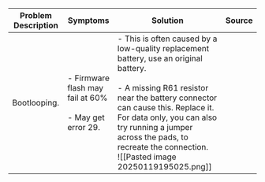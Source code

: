 | Problem Description | Symptoms                                                    | Solution                                                                                                                                                                                                                                                                                                           | Source |
| ------------------- | ----------------------------------------------------------- | ------------------------------------------------------------------------------------------------------------------------------------------------------------------------------------------------------------------------------------------------------------------------------------------------------------------ | ------ |
| Bootlooping.        | - Firmware flash may fail at 60%<br><br>- May get error 29. | - This is often caused by a low-quality replacement battery, use an original battery.<br><br>- A missing R61 resistor near the battery connector can cause this. Replace it. For data only, you can also try running a jumper across the pads, to recreate the connection.<br>![[Pasted image 20250119195025.png]] |        |